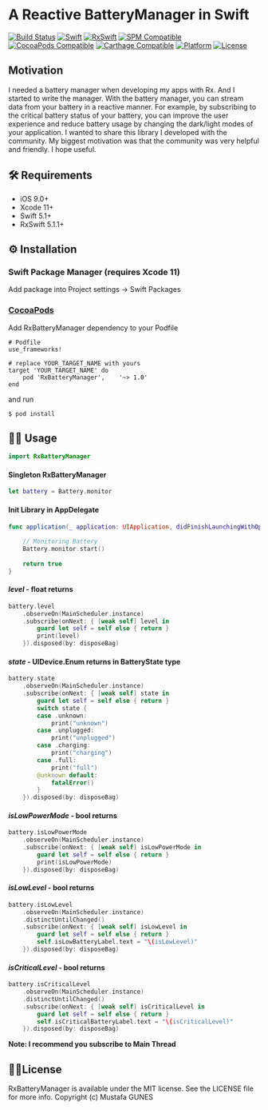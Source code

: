 # A Reactive BatteryManager in Swift

[![Build Status](https://travis-ci.com/mustafagunes/RxBatteryManager.svg?branch=master)](https://github.com/mustafagunes/RxBatteryManager)
[![Swift](https://img.shields.io/badge/swift-5.1-orange.svg)](https://github.com/mustafagunes/RxBatteryManager)
[![RxSwift](https://img.shields.io/badge/RxSwift-5.1.1-red.svg)](https://github.com/ReactiveX/RxSwift)
[![SPM Compatible](https://img.shields.io/badge/SPM-1.0.3-brightgreen.svg)](https://swift.org/package-manager)
[![CocoaPods Compatible](https://img.shields.io/badge/Cocoapod-1.0.3-brightgreen.svg)](https://cocoapods.org)
[![Carthage Compatible](https://img.shields.io/badge/Carthage-not%20supported-lightgrey.svg)](https://github.com/Carthage/Carthage)
[![Platform](https://img.shields.io/badge/Platform-%20iOS-lightgrey.svg)](https://github.com/mustafagunes/RxBatteryManager)
[![License](https://img.shields.io/badge/license-MIT-brightgreen.svg)](https://github.com/mustafagunes/RxBatteryManager/blob/master/LICENSE)

## Motivation
I needed a battery manager when developing my apps with Rx. And I started to write the manager. With the battery manager, you can stream data from your battery in a reactive manner. For example, by subscribing to the critical battery status of your battery, you can improve the user experience and reduce battery usage by changing the dark/light modes of your application. I wanted to share this library I developed with the community. My biggest motivation was that the community was very helpful and friendly. I hope useful.

## 🛠 Requirements
* iOS 9.0+
* Xcode 11+
* Swift 5.1+
* RxSwift 5.1.1+

## ⚙️ Installation

### Swift Package Manager (requires Xcode 11)
Add package into Project settings -> Swift Packages

### [CocoaPods](https://guides.cocoapods.org/using/using-cocoapods.html)
Add RxBatteryManager dependency to your Podfile
```
# Podfile
use_frameworks!

# replace YOUR_TARGET_NAME with yours
target 'YOUR_TARGET_NAME' do
    pod 'RxBatteryManager',    '~> 1.0'
end
```
and run 
```
$ pod install
```

## 👨‍💻 Usage
```swift
import RxBatteryManager
```

#### Singleton RxBatteryManager
```swift
let battery = Battery.monitor
```

#### Init Library in AppDelegate
```swift
func application(_ application: UIApplication, didFinishLaunchingWithOptions launchOptions: [UIApplication.LaunchOptionsKey: Any]?) -> Bool {
        
    // Monitoring Battery
    Battery.monitor.start()
    
    return true
}
```

#### *level* - float returns
```swift
battery.level
    .observeOn(MainScheduler.instance)
    .subscribe(onNext: { [weak self] level in
        guard let self = self else { return }
        print(level)
    }).disposed(by: disposeBag)
```

#### *state* - UIDevice.Enum returns in BatteryState type
```swift
battery.state
    .observeOn(MainScheduler.instance)
    .subscribe(onNext: { [weak self] state in
        guard let self = self else { return }
        switch state {
        case .unknown:
            print("unknown")
        case .unplugged:
            print("unplugged")
        case .charging:
            print("charging")
        case .full:
            print("full")
        @unknown default:
            fatalError()
        }
    }).disposed(by: disposeBag)
```

#### *isLowPowerMode* - bool returns
```swift
battery.isLowPowerMode
    .observeOn(MainScheduler.instance)
    .subscribe(onNext: { [weak self] isLowPowerMode in
        guard let self = self else { return }
        print(isLowPowerMode)
    }).disposed(by: disposeBag)
```

#### *isLowLevel* - bool returns
```swift
battery.isLowLevel
    .observeOn(MainScheduler.instance)
    .distinctUntilChanged()
    .subscribe(onNext: { [weak self] isLowLevel in
        guard let self = self else { return }
        self.isLowBatteryLabel.text = "\(isLowLevel)"
    }).disposed(by: disposeBag)
```

#### *isCriticalLevel* - bool returns
```swift
battery.isCriticalLevel
    .observeOn(MainScheduler.instance)
    .distinctUntilChanged()
    .subscribe(onNext: { [weak self] isCriticalLevel in
        guard let self = self else { return }
        self.isCriticalBatteryLabel.text = "\(isCriticalLevel)"
    }).disposed(by: disposeBag)
```

**Note: I recommend you subscribe to Main Thread**

## 👮‍♂️License

RxBatteryManager is available under the MIT license. See the LICENSE file for more info.
Copyright (c) Mustafa GUNES

